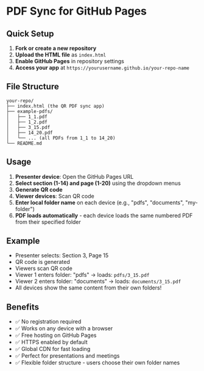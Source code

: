 # PDF Sync for GitHub Pages

## Quick Setup

1. **Fork or create a new repository**
2. **Upload the HTML file** as `index.html`
3. **Enable GitHub Pages** in repository settings
4. **Access your app** at `https://yourusername.github.io/your-repo-name`

## File Structure

```
your-repo/
├── index.html (the QR PDF sync app)
├── example-pdfs/
│   ├── 1_1.pdf
│   ├── 1_2.pdf
│   ├── 3_15.pdf
│   ├── 14_20.pdf
│   └── ... (all PDFs from 1_1 to 14_20)
└── README.md
```

## Usage

1. **Presenter device**: Open the GitHub Pages URL
2. **Select section (1-14) and page (1-20)** using the dropdown menus
3. **Generate QR code**
4. **Viewer devices**: Scan QR code
5. **Enter local folder name** on each device (e.g., "pdfs", "documents", "my-folder")
6. **PDF loads automatically** - each device loads the same numbered PDF from their specified folder

## Example
- Presenter selects: Section 3, Page 15
- QR code is generated
- Viewers scan QR code
- Viewer 1 enters folder: "pdfs" → loads: `pdfs/3_15.pdf`
- Viewer 2 enters folder: "documents" → loads: `documents/3_15.pdf`
- All devices show the same content from their own folders!

## Benefits

- ✅ No registration required
- ✅ Works on any device with a browser
- ✅ Free hosting on GitHub Pages
- ✅ HTTPS enabled by default
- ✅ Global CDN for fast loading
- ✅ Perfect for presentations and meetings
- ✅ Flexible folder structure - users choose their own folder names
